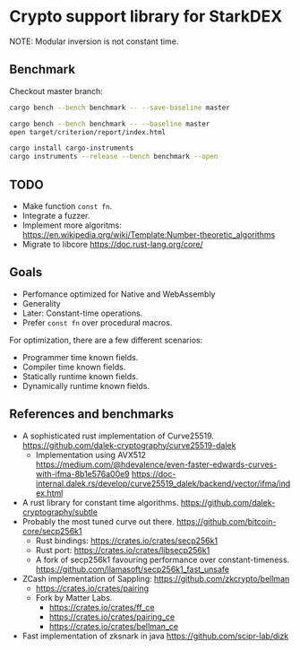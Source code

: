 # Crypto support library for StarkDEX

NOTE: Modular inversion is not constant time.

## Benchmark

Checkout master branch:

```sh
cargo bench --bench benchmark -- --save-baseline master
```

```sh
cargo bench --bench benchmark -- --baseline master
open target/criterion/report/index.html
```

```sh
cargo install cargo-instruments
cargo instruments --release --bench benchmark --open
```

## TODO

-   Make function `const fn`.
-   Integrate a fuzzer.
-   Implement more algoritms:
    https://en.wikipedia.org/wiki/Template:Number-theoretic_algorithms
-   Migrate to libcore
    https://doc.rust-lang.org/core/

## Goals

-   Perfomance optimized for Native and WebAssembly
-   Generality
-   Later: Constant-time operations.
-   Prefer `const fn` over procedural macros.

For optimization, there are a few different scenarios:

-   Programmer time known fields.
-   Compiler time known fields.
-   Statically runtime known fields.
-   Dynamically runtime known fields.

## References and benchmarks

-   A sophisticated rust implementation of Curve25519.
    https://github.com/dalek-cryptography/curve25519-dalek
    -   Implementation using AVX512
        https://medium.com/@hdevalence/even-faster-edwards-curves-with-ifma-8b1e576a00e9
        https://doc-internal.dalek.rs/develop/curve25519_dalek/backend/vector/ifma/index.html
-   A rust library for constant time algorithms.
    https://github.com/dalek-cryptography/subtle
-   Probably the most tuned curve out there.
    https://github.com/bitcoin-core/secp256k1
    -   Rust bindings: https://crates.io/crates/secp256k1
    -   Rust port: https://crates.io/crates/libsecp256k1
    -   A fork of secp256k1 favouring performance over constant-timeness.
        https://github.com/llamasoft/secp256k1_fast_unsafe
-   ZCash implementation of Sappling:
    https://github.com/zkcrypto/bellman
    -   https://crates.io/crates/pairing
    -   Fork by Matter Labs.
        -   https://crates.io/crates/ff_ce
        -   https://crates.io/crates/pairing_ce
        -   https://crates.io/crates/bellman_ce
-   Fast implementation of zksnark in java
    https://github.com/scipr-lab/dizk
